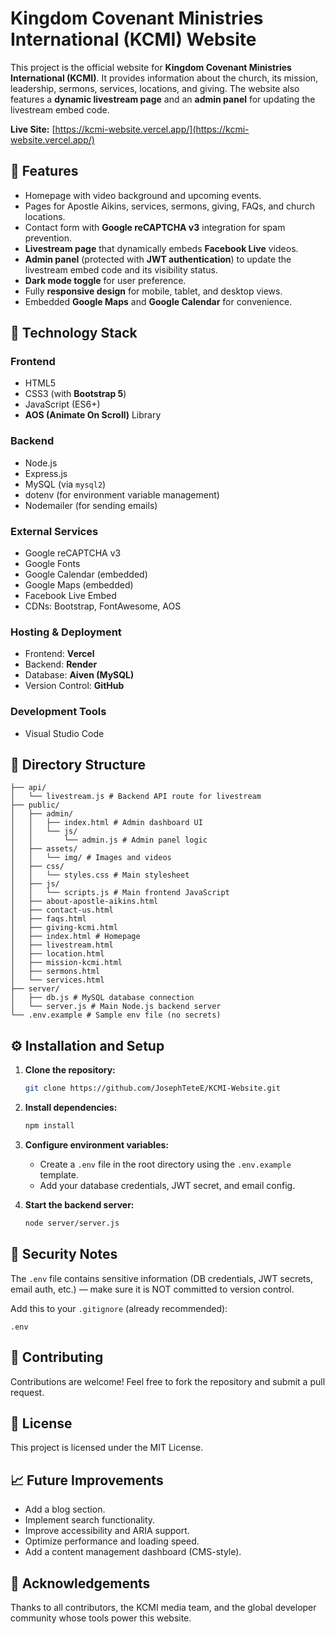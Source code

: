 # Kingdom Covenant Ministries International (KCMI) Website

This project is the official website for **Kingdom Covenant Ministries International (KCMI)**. It provides information about the church, its mission, leadership, sermons, services, locations, and giving. The website also features a **dynamic livestream page** and an **admin panel** for updating the livestream embed code.

**Live Site:** [https://kcmi-website.vercel.app/](https://kcmi-website.vercel.app/)

## 🌟 Features

- Homepage with video background and upcoming events.
- Pages for Apostle Aikins, services, sermons, giving, FAQs, and church locations.
- Contact form with **Google reCAPTCHA v3** integration for spam prevention.
- **Livestream page** that dynamically embeds **Facebook Live** videos.
- **Admin panel** (protected with **JWT authentication**) to update the livestream embed code and its visibility status.
- **Dark mode toggle** for user preference.
- Fully **responsive design** for mobile, tablet, and desktop views.
- Embedded **Google Maps** and **Google Calendar** for convenience.

## 🔧 Technology Stack

### Frontend

- HTML5
- CSS3 (with **Bootstrap 5**)
- JavaScript (ES6+)
- **AOS (Animate On Scroll)** Library

### Backend

- Node.js
- Express.js
- MySQL (via `mysql2`)
- dotenv (for environment variable management)
- Nodemailer (for sending emails)

### External Services

- Google reCAPTCHA v3
- Google Fonts
- Google Calendar (embedded)
- Google Maps (embedded)
- Facebook Live Embed
- CDNs: Bootstrap, FontAwesome, AOS

### Hosting & Deployment

- Frontend: **Vercel**
- Backend: **Render**
- Database: **Aiven (MySQL)**
- Version Control: **GitHub**

### Development Tools

- Visual Studio Code

## 📁 Directory Structure

```
├── api/
│   └── livestream.js # Backend API route for livestream
├── public/
│   ├── admin/
│   │   ├── index.html # Admin dashboard UI
│   │   └── js/
│   │       └── admin.js # Admin panel logic
│   ├── assets/
│   │   └── img/ # Images and videos
│   ├── css/
│   │   └── styles.css # Main stylesheet
│   ├── js/
│   │   └── scripts.js # Main frontend JavaScript
│   ├── about-apostle-aikins.html
│   ├── contact-us.html
│   ├── faqs.html
│   ├── giving-kcmi.html
│   ├── index.html # Homepage
│   ├── livestream.html
│   ├── location.html
│   ├── mission-kcmi.html
│   ├── sermons.html
│   └── services.html
├── server/
│   ├── db.js # MySQL database connection
│   └── server.js # Main Node.js backend server
└── .env.example # Sample env file (no secrets)
```

## ⚙️ Installation and Setup

1. **Clone the repository:**

   ```bash
   git clone https://github.com/JosephTeteE/KCMI-Website.git
   ```

2. **Install dependencies:**

   ```bash
   npm install
   ```

3. **Configure environment variables:**

   - Create a `.env` file in the root directory using the `.env.example` template.
   - Add your database credentials, JWT secret, and email config.

4. **Start the backend server:**

   ```bash
   node server/server.js
   ```

## 📌 Security Notes

The `.env` file contains sensitive information (DB credentials, JWT secrets, email auth, etc.) — make sure it is NOT committed to version control.

Add this to your `.gitignore` (already recommended):

```
.env
```

## 🤝 Contributing

Contributions are welcome! Feel free to fork the repository and submit a pull request.

## 📜 License

This project is licensed under the MIT License.

## 📈 Future Improvements

- Add a blog section.
- Implement search functionality.
- Improve accessibility and ARIA support.
- Optimize performance and loading speed.
- Add a content management dashboard (CMS-style).

## 🙏 Acknowledgements

Thanks to all contributors, the KCMI media team, and the global developer community whose tools power this website.
